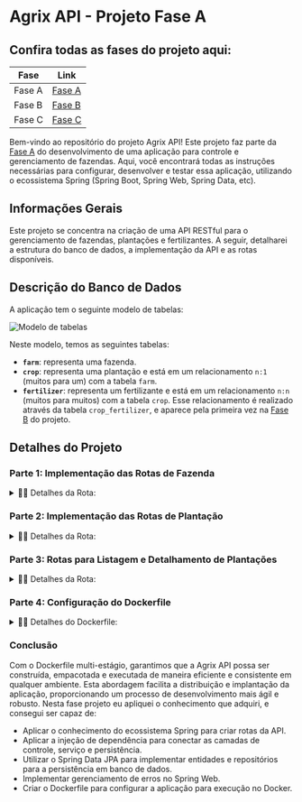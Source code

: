 # Agrix API - Projeto Fase A

## Confira todas as fases do projeto aqui:

| Fase   | Link                                                            |
| ------ | --------------------------------------------------------------- |
| Fase A | [Fase A](https://github.com/lucas-de-lima/projeto-agrix-fase-a) |
| Fase B | [Fase B](https://github.com/lucas-de-lima/projeto-agrix-fase-b) |
| Fase C | [Fase C](https://github.com/lucas-de-lima/projeto-agrix-fase-c) |

Bem-vindo ao repositório do projeto Agrix API! Este projeto faz parte da [Fase A](https://github.com/lucas-de-lima/projeto-agrix-fase-a) do desenvolvimento de uma aplicação para controle e gerenciamento de fazendas. Aqui, você encontrará todas as instruções necessárias para configurar, desenvolver e testar essa aplicação, utilizando o ecossistema Spring (Spring Boot, Spring Web, Spring Data, etc).

## Informações Gerais

Este projeto se concentra na criação de uma API RESTful para o gerenciamento de fazendas, plantações e fertilizantes. A seguir, detalharei a estrutura do banco de dados, a implementação da API e as rotas disponíveis.

## Descrição do Banco de Dados

A aplicação tem o seguinte modelo de tabelas:

![Modelo de tabelas](images/agrix-tabelas-fase-a.png)

Neste modelo, temos as seguintes tabelas:

- **`farm`**: representa uma fazenda.
- **`crop`**: representa uma plantação e está em um relacionamento `n:1` (muitos para um) com a tabela `farm`.
- **`fertilizer`**: representa um fertilizante e está em um relacionamento `n:n` (muitos para muitos) com a tabela `crop`. Esse relacionamento é realizado através da tabela `crop_fertilizer`, e aparece pela primeira vez na [Fase B](https://github.com/lucas-de-lima/projeto-agrix-fase-b) do projeto.

## Detalhes do Projeto

### Parte 1: Implementação das Rotas de Fazenda

<details>
	<summary>📍🌐 Detalhes da Rota:</summary><br />
	
### 1. Criação da API para controle de fazendas com a rota POST `/farms`

Aqui é criada a base para o gerenciamento de fazendas da API, utilizando Spring, Spring Boot, Spring Web e Spring Data.
A API foi configurada, incluindo as dependências e classes/camadas necessárias.

#### Detalhes da Rota:

- **`/farms` (`POST`)**
  - Deve receber via corpo do POST os dados de uma fazenda.
  - Deve salvar uma nova fazenda a partir dos dados recebidos.
  - Em caso de sucesso, deve:
    - Retornar o status HTTP 201 (CREATED).
    - Retornar os dados da fazenda criada, incluindo o `id` da fazenda.

#### Exemplo de Requisição:

```json
{
  "name": "Fazendinha",
  "size": 5
}
```

#### Exemplo de Resposta:

```json
{
  "id": 1,
  "name": "Fazendinha",
  "size": 5
}
```

### 2. Rota GET `/farms`

A rota GET `/farms` foi criada para listar todas as fazendas cadastradas no sistema. Esta rota é essencial para obter uma visão geral de todas as fazendas gerenciadas pela API.

#### Detalhes da Rota:

- **`/farms` (`GET`)**
  - Retorna uma lista de todas as fazendas cadastradas. Cada fazenda incluída na resposta contém seu `id`, `name`, e `size`.

#### Exemplo de Resposta:

```json
[
  {
    "id": 1,
    "name": "Fazendinha",
    "size": 5.0
  },
  {
    "id": 2,
    "name": "Fazenda do Júlio",
    "size": 2.5
  }
]
```

Esta rota permite que os usuários recuperem facilmente todas as fazendas, facilitando a visualização e o gerenciamento dos dados.

### 3. Rota GET `/farms/{id}`

Para acessar os detalhes específicos de uma fazenda, implementamos a rota GET `/farms/{id}`. Essa funcionalidade é crucial para visualizar informações detalhadas de uma fazenda específica.

#### Detalhes da Rota:

- **`/farms/{id}` (`GET`)**
  - Recebe um `id` pelo caminho da rota e retorna a fazenda correspondente.
  - Caso não exista uma fazenda com esse `id`, a rota retorna o status HTTP 404 com a mensagem `Fazenda não encontrada!`.

#### Exemplo de Resposta:

Para a rota `/farms/3`, supondo que exista uma fazenda com `id = 3`:

```json
{
  "id": 3,
  "name": "My Cabbages!",
  "size": 3.49
}
```

Essa rota garante que cada fazenda possa ser acessada individualmente, fornecendo detalhes precisos e específicos quando necessário.

</details>

### Parte 2: Implementação das Rotas de Plantação

<details>
	<summary>📍🌐 Detalhes da Rota:</summary><br />
Continuando com o desenvolvimento do Agrix API, agora focamos na integração das plantações com as fazendas, adicionando rotas essenciais para o gerenciamento completo das plantações.

### 4. Rota POST `/farms/{farmId}/crops`

Para criar uma nova plantação associada a uma fazenda, implementamos a rota POST `/farms/{farmId}/crops`. Esta rota permite adicionar plantações específicas a uma fazenda, mantendo a relação `n:1` entre plantações e fazendas.

#### Detalhes da Rota:

- **`/farms/{farmId}/crops` (`POST`)**
  - Recebe o `id` da fazenda pelo caminho da rota (representado aqui por `farmId`).
  - Recebe via corpo do POST os dados da plantação.
  - Salva a nova plantação associada à fazenda com o ID recebido.
  - Em caso de sucesso, retorna o status HTTP 201 (CREATED) e os dados da plantação criada, incluindo o `id` da plantação e o `id` da fazenda.
  - Caso não exista uma fazenda com o `id` passado, a rota retorna o status HTTP 404 com a mensagem `Fazenda não encontrada!`.

#### Exemplo de Requisição:

```json
{
  "name": "Couve-flor",
  "plantedArea": 5.43
}
```

#### Exemplo de Resposta:

```json
{
  "id": 1,
  "name": "Couve-flor",
  "plantedArea": 5.43,
  "farmId": 1
}
```

Esta rota é fundamental para garantir que cada fazenda possa gerenciar suas plantações de forma eficiente e organizada.

### 5. Rota GET `/farms/{farmId}/crops`

Para listar todas as plantações associadas a uma fazenda específica, implementamos a rota GET `/farms/{farmId}/crops`. Esta rota permite visualizar todas as plantações de uma determinada fazenda.

#### Detalhes da Rota:

- **`/farms/{farmId}/crops` (`GET`)**
  - Recebe o `id` de uma fazenda pelo caminho.
  - Retorna uma lista com todas as plantações associadas à fazenda.
  - Caso não exista uma fazenda com esse `id`, a rota retorna o status HTTP 404 com a mensagem `Fazenda não encontrada!`.

#### Exemplo de Resposta:

Para a rota `/farms/1/crops`, supondo que exista uma fazenda com `id = 1`:

```json
[
  {
    "id": 1,
    "name": "Couve-flor",
    "plantedArea": 5.43,
    "farmId": 1
  },
  {
    "id": 2,
    "name": "Alface",
    "plantedArea": 21.3,
    "farmId": 1
  }
]
```

Com esta rota, os usuários podem obter uma visão detalhada de todas as plantações dentro de uma fazenda específica, facilitando o gerenciamento e a análise das plantações.

</details>

### Parte 3: Rotas para Listagem e Detalhamento de Plantações

<details>
	<summary>📍🌐 Detalhes da Rota:</summary><br />

Para complementar as funcionalidades da Agrix API, implementamos rotas adicionais que permitem a listagem e detalhamento de todas as plantações cadastradas, independentemente da fazenda.

### 6. Rota GET `/crops`

A rota GET `/crops` foi criada para listar todas as plantações cadastradas no sistema. Esta funcionalidade é essencial para obter uma visão geral de todas as plantações gerenciadas pela API.

#### Detalhes da Rota:

- **`/crops` (`GET`)**
  - Retorna uma lista de todas as plantações cadastradas.
  - A resposta inclui o `id` de cada plantação e o `id` da fazenda associada, mas não inclui os dados da fazenda.

#### Exemplo de Resposta:

```json
[
  {
    "id": 1,
    "name": "Couve-flor",
    "plantedArea": 5.43,
    "farmId": 1
  },
  {
    "id": 2,
    "name": "Alface",
    "plantedArea": 21.3,
    "farmId": 1
  },
  {
    "id": 3,
    "name": "Tomate",
    "plantedArea": 1.9,
    "farmId": 2
  }
]
```

Esta rota permite que os usuários obtenham uma lista completa de todas as plantações registradas, facilitando a análise e o gerenciamento dos dados.

### 7. Rota GET `/crops/{id}`

Para acessar os detalhes específicos de uma plantação, implementamos a rota GET `/crops/{id}`. Esta funcionalidade é crucial para visualizar informações detalhadas de uma plantação específica.

#### Detalhes da Rota:

- **`/crops/{id}` (`GET`)**
  - Recebe o `id` de uma plantação pelo caminho da rota.
  - Caso exista a plantação com o `id` recebido, retorna os dados da plantação.
  - A resposta inclui o `id` da plantação e o `id` da fazenda associada, mas não inclui os dados da fazenda.
  - Caso não exista uma plantação com o `id` passado, a rota retorna o status HTTP 404 com a mensagem `Plantação não encontrada!`.

#### Exemplo de Resposta:

Para a rota `/crops/3`, supondo que exista uma plantação com `id = 3`:

```json
{
  "id": 3,
  "name": "Tomate",
  "plantedArea": 1.9,
  "farmId": 2
}
```

Com esta rota, os usuários podem acessar informações detalhadas sobre uma plantação específica, facilitando a visualização e o gerenciamento dos dados.

</details>

### Parte 4: Configuração do Dockerfile

<details>
	<summary>📍🌐 Detalhes do Dockerfile:</summary><br />
	
Para garantir que nossa aplicação Agrix API seja facilmente contêinerizada e possa ser executada em qualquer ambiente, criamos um Dockerfile multi-estágio. Esta abordagem nos permite construir e empacotar nossa aplicação de maneira eficiente, aproveitando os benefícios de cache do Docker.

### 8. Dockerfile Multi-Estágio

#### Estágio 1: Construção da Imagem

No primeiro estágio, chamado `build-image`, utilizamos uma imagem base com Maven para construir o pacote JAR da aplicação.

- **Imagem Base:** `maven:3-openjdk-17`
- **Diretório de Trabalho:** `/to-build-app`
- **Passos:**
  1.  Copiar os arquivos necessários.
  2.  Instalar as dependências utilizando Maven.
  3.  Construir o pacote JAR da aplicação.

```dockerfile
# Estágio 1: Build da aplicação
FROM maven:3-openjdk-17 AS build-image
WORKDIR /to-build-app
COPY . .
RUN mvn dependency:go-offline -B
RUN mvn package -DskipTests
```

#### Estágio 2: Construção da Imagem Final

No segundo estágio, utilizamos uma imagem de tamanho reduzido para criar a imagem final da aplicação, pronta para execução.

- **Imagem Base:** `eclipse-temurin:17-jre-alpine`
- **Diretório de Trabalho:** `/app`
- **Passos:**
  1.  Copiar o pacote JAR construído no primeiro estágio.
  2.  Expor a porta `8080`.
  3.  Definir o ponto de entrada para executar a aplicação.

```dockerfile
# Estágio 2: Imagem final
FROM eclipse-temurin:17-jre-alpine
WORKDIR /app
COPY --from=build-image /to-build-app/target/agrix-api.jar /app/agrix-api.jar
EXPOSE 8080
ENTRYPOINT ["java", "-jar", "/app/agrix-api.jar"]
```

#### Testando a Imagem Docker

Para garantir que a imagem Docker funciona corretamente, siga os passos abaixo:

1.  **Construir a Imagem:**

    ```bash
    docker build -t agrix-api .
    ```

2.  **Executar a Imagem:**

    ```bash
    docker run -p 8080:8080 agrix-api
    ```

Com esses comandos, a aplicação será executada no Docker, e você poderá acessá-la em `http://localhost:8080`.

</details>

### Conclusão

Com o Dockerfile multi-estágio, garantimos que a Agrix API possa ser construída, empacotada e executada de maneira eficiente e consistente em qualquer ambiente. Esta abordagem facilita a distribuição e implantação da aplicação, proporcionando um processo de desenvolvimento mais ágil e robusto.
Nesta fase projeto eu apliquei o conhecimento que adquiri, e consegui ser capaz de:
- Aplicar o conhecimento do ecossistema Spring para criar rotas da API.
- Aplicar a injeção de dependência para conectar as camadas de controle, serviço e persistência.
- Utilizar o Spring Data JPA para implementar entidades e repositórios para a persistência em banco de dados.
- Implementar gerenciamento de erros no Spring Web.
- Criar o Dockerfile para configurar a aplicação para execução no Docker.